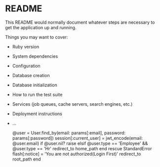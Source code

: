 # README

This README would normally document whatever steps are necessary to get the
application up and running.

Things you may want to cover:

* Ruby version

* System dependencies

* Configuration

* Database creation

* Database initialization

* How to run the test suite

* Services (job queues, cache servers, search engines, etc.)

* Deployment instructions

* ...

    @user = User.find_by(email: params[:email], password: params[:password])
    session[:current_user] = jwt_encode(email: @user.email)
    if @user.nil?
      raise
    elsif @user.type == 'Employee' && @user.type == 'Hr'
      redirect_to home_path
    end
  rescue StandardError
    flash[:notice] = 'You are not authorized(Login First)'
    redirect_to root_path
  end
